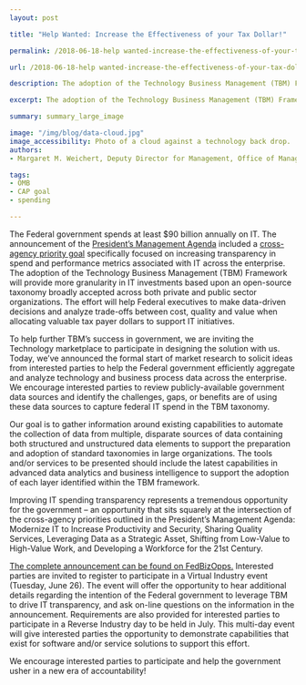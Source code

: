 ```yaml
---
layout: post

title: "Help Wanted: Increase the Effectiveness of your Tax Dollar!"

permalink: /2018-06-18-help wanted-increase-the-effectiveness-of-your-tax-dollar/

url: /2018-06-18-help wanted-increase-the-effectiveness-of-your-tax-dollar.md

description: The adoption of the Technology Business Management (TBM) Framework will provide more granularity in IT investments based upon an open-source taxonomy broadly accepted across both private and public sector organizations.

excerpt: The adoption of the Technology Business Management (TBM) Framework will provide more granularity in IT investments based upon an open-source taxonomy broadly accepted across both private and public sector organizations.

summary: summary_large_image

image: "/img/blog/data-cloud.jpg"
image_accessibility: Photo of a cloud against a technology back drop. 
authors:
- Margaret M. Weichert, Deputy Director for Management, Office of Management and Budget

tags:
- OMB
- CAP goal
- spending

---
```


The Federal government spends at least $90 billion annually on IT. The announcement of the [President’s Management Agenda](https://www.performance.gov/PMA/PMA.html) included a [cross-agency priority goal](https://www.performance.gov/CAP/CAP_goal_10.html) specifically focused on increasing transparency in spend and performance metrics associated with IT across the enterprise. The adoption of the Technology Business Management (TBM) Framework will provide more granularity in IT investments based upon an open-source taxonomy broadly accepted across both private and public sector organizations. The effort will help Federal executives to make data-driven decisions and analyze trade-offs between cost, quality and value when allocating valuable tax payer dollars to support IT initiatives.

To help further TBM’s success in government, we are inviting the Technology marketplace to participate in designing the solution with us. Today, we’ve announced the formal start of market research to solicit ideas from interested parties to help the Federal government efficiently aggregate and analyze technology and business process data across the enterprise. We encourage interested parties to review publicly-available government data sources and identify the challenges, gaps, or benefits are of using these data sources to capture federal IT spend in the TBM taxonomy.

Our goal is to gather information around existing capabilities to automate the collection of data from multiple, disparate sources of data containing both structured and unstructured data elements to support the preparation and adoption of standard taxonomies in large organizations. The tools and/or services to be presented should include the latest capabilities in advanced data analytics and business intelligence to support the adoption of each layer identified within the TBM framework.

Improving IT spending transparency represents a tremendous opportunity for the government – an opportunity that sits squarely at the intersection of the cross-agency priorities outlined in the President’s Management Agenda: Modernize IT to Increase Productivity and Security, Sharing Quality Services, Leveraging Data as a Strategic Asset, Shifting from Low-Value to High-Value Work, and Developing a Workforce for the 21st Century.

[The complete announcement can be found on FedBizOpps.](https://www.fbo.gov/notices/2f70b2e4a2cb05c8bae0a4acf693b807) Interested parties are invited to register to participate in a Virtual Industry event (Tuesday, June 26). The event will offer the opportunity to hear additional details regarding the intention of the Federal government to leverage TBM to drive IT transparency, and ask on-line questions on the information in the announcement. Requirements are also provided for interested parties to participate in a Reverse Industry day to be held in July. This multi-day event will give interested parties the opportunity to demonstrate capabilities that exist for software and/or service solutions to support this effort.

We encourage interested parties to participate and help the government usher in a new era of accountability!
